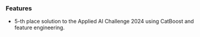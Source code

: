 ### Features

- 5-th place solution to the Applied AI Challenge 2024 using CatBoost and feature engineering.
